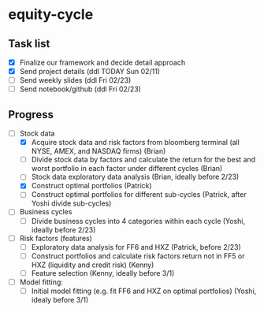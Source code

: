# equity-cycle

## Task list

- [x] Finalize our framework and decide detail approach
- [x] Send project details (ddl TODAY Sun 02/11)
- [ ] Send weekly slides (ddl Fri 02/23)
- [ ] Send notebook/github (ddl Fri 02/23)

## Progress

- [ ] Stock data
  - [x] Acquire stock data and risk factors from bloomberg terminal (all NYSE, AMEX, and NASDAQ firms) (Brian)
  - [ ] Divide stock data by factors and calculate the return for the best and worst portfolio in each factor under different cycles (Brian)
  - [ ] Stock data exploratory data analysis (Brian, ideally before 2/23)
  - [x] Construct optimal portfolios (Patrick)
  - [ ] Construct optimal portfolios for different sub-cycles (Patrick, after Yoshi divide sub-cycles)
- [ ] Business cycles
  - [ ] Divide business cycles into 4 categories within each cycle (Yoshi, ideally before 2/23)
- [ ] Risk factors (features)
  - [ ] Exploratory data analysis for FF6 and HXZ (Patrick, before 2/23) 
  - [ ] Construct portfolios and calculate risk factors return not in FF5 or HXZ (liquidity and credit risk)  (Kenny)
  - [ ] Feature selection (Kenny, ideally before 3/1)
- [ ] Model fitting:
  - [ ] Initial model fitting (e.g. fit FF6 and HXZ on optimal portfolios) (Yoshi, idealy before 3/1)
